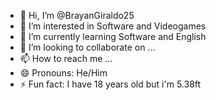 - 👋 Hi, I’m @BrayanGiraldo25
- 👀 I’m interested in Software and Videogames
- 🌱 I’m currently learning Software and English
- 💞️ I’m looking to collaborate on ...
- 📫 How to reach me ...
- 😄 Pronouns: He/Him
- ⚡ Fun fact: I have 18 years old but i'm 5.38ft

<!---
BrayanGiraldo25/BrayanGiraldo25 is a ✨ special ✨ repository because its `README.md` (this file) appears on your GitHub profile.
You can click the Preview link to take a look at your changes.
--->

